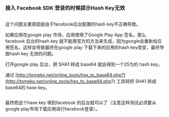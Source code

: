 
### 接入 Facebook  SDK 登录的时候提示Hash Key无效

<a class="pop-img-box" href="http://39.107.245.232/static/article/unity/img/facebook_invalid_key_hash/facebook_invalid_key_hash.png"><img src="http://39.107.245.232/static/article/unity/img/facebook_invalid_key_hash/facebook_invalid_key_hash.png" alt=""></a>

这个问题主要原因是由于facebook后台配置的hash key不正确导致。

如果应用在google play 市场，应用使用了Google Play App 签名，那么facebook 后台的hash key 就不能用官方的方法来生成，因为google会重新给应用签名，这样会导致最终在google play 下载下来的应用的hash key改变，最终导致hash key 无效的问题。

打开google play 后台，把 SHA1 转成 base64 就会得到一个25为的 hash key。
<a class="pop-img-box" href="http://39.107.245.232/static/article/unity/img/facebook_invalid_key_hash/img1.png"><img src="http://39.107.245.232/static/article/unity/img/facebook_invalid_key_hash/img1.png" alt=""></a>

通过 [http://tomeko.net/online_tools/hex_to_base64.php?](http://tomeko.net/online_tools/hex_to_base64.php?) 工具转把 SHA1 转成 base64的 hase key。

<a class="pop-img-box" href="http://39.107.245.232/static/article/unity/img/facebook_invalid_key_hash/img2.png"><img src="http://39.107.245.232/static/article/unity/img/facebook_invalid_key_hash/img2.png" alt=""></a>

最终把这个hase key 填到facebook 的后台就可以了（注意这样测试必须要从google play市场下载应用进行facebook登录）。